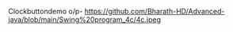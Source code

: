 Clockbuttondemo o/p- https://github.com/Bharath-HD/Advanced-java/blob/main/Swing%20program_4c/4c.jpeg
